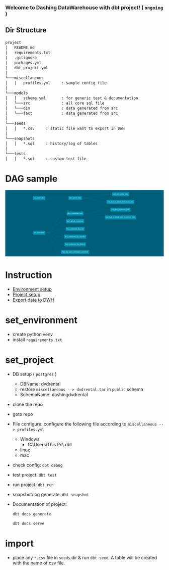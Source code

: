 ### Welcome to Dashing DataWarehouse with dbt project! ( ```ongoing``` )

## Dir Structure

```
project
│   README.md
│   requirements.txt  
|   .gitignore  
|   packages.yml
|   dbt_project.yml
│
└───miscellaneous
│   │   profiles.yml     : sample config file
│   
└───models
│   │   schema.yml       : for generic test & documentation
│   └───src              : all core sql file
│   └───dim              : data generated from src
│   └───fact             : data generated from src
│
└───seeds
│   │   *.csv     : static file want to export in DWH
│   
└───snapshots
│   │   *.sql     : history/log of tables
│   
└───tests
│   │   *.sql     : custom test file 
```

# DAG sample
![graph](dbt-dag.png)

# Instruction
+ [Environment setup](#set_environment)
+ [Project setup](#set_project)
+ [Export data to DWH](#import)

# set_environment
+ create python venv
+ install ```requirements.txt```

# set_project
+ DB setup ( ```postgres``` )
    + DBName: dvdrental
    + restore ```miscellaneous --> dvdrental.tar``` in ```public``` schema
    + SchemaName: dashingdvdrental
+ clone the repo
+ goto repo
+ File configure: configure the following file according to ```miscellaneous --> profiles.yml```

    + Windows
        + C:\Users\This Pc\\.dbt
    + linux
    + mac
+ check config: ```dbt debug```
+ test project: ```dbt test```
+ run project: ```dbt run```
+ snapshot/log generate: ```dbt snapshot```
+ Documentation of project:
    ```text
    dbt docs generate
    ```
    ```text
    dbt docs serve
    ```

# import
+ place any ```*.csv``` file in ```seeds``` dir & run ```dbt seed```. A table will be created with the name of csv file.